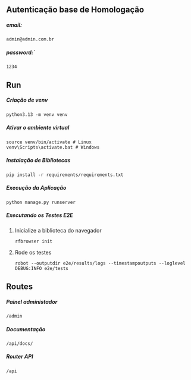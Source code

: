 ## Autenticação base de Homologação

##### email:

```
admin@admin.com.br
```

##### password:`

```
1234
```

## Run

##### Criação de venv

```
python3.13 -m venv venv
```

##### Ativar o ambiente virtual

```
source venv/bin/activate # Linux
venv\Scripts\activate.bat # Windows
```

##### Instalação de Bibliotecas

```
pip install -r requirements/requirements.txt
```

##### Execução da Aplicação

```
python manage.py runserver
```

##### Executando os Testes E2E

1. Inicialize a biblioteca do navegador

   ```
   rfbrowser init
   ```

2. Rode os testes

   ```
   robot --outputdir e2e/results/logs --timestampoutputs --loglevel DEBUG:INFO e2e/tests
   ```

## Routes

##### Painel administador

```
/admin
```

##### Documentação

```
/api/docs/
```

##### Router API

```
/api
```
